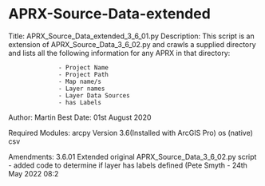 # APRX-Source-Data-extended

Title:            APRX_Source_Data_extended_3_6_01.py
Description:      This script is an extension of APRX_Source_Data_3_6_02.py
                  and crawls a supplied directory and lists all the following
                  information for any APRX in that directory:
                  
                  - Project Name
                  - Project Path
                  - Map name/s
                  - Layer names
                  - Layer Data Sources
                  - has Labels

Author:           Martin Best
Date:             01st August 2020

Required Modules: arcpy   Version 3.6(Installed with ArcGIS Pro)
                  os (native)
                  csv

Amendments:       3.6.01  Extended original APRX_Source_Data_3_6_02.py script
                          - added code to determine if layer has labels defined
                          (Pete Smyth - 24th May 2022 08:2
